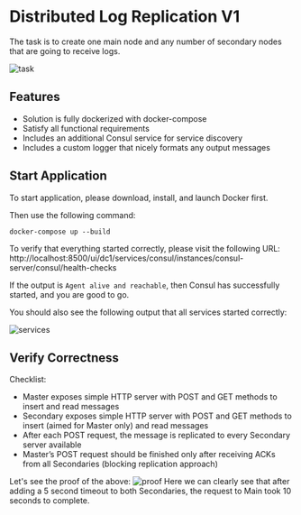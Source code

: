 # Distributed Log Replication V1

The task is to create one main node and any number of secondary nodes that are going to receive logs.

![task](https://user-images.githubusercontent.com/25267308/199399372-dcfbfdf4-2bb8-4b0b-a9be-8619f3fd6f21.png)

## Features

* Solution is fully dockerized with docker-compose
* Satisfy all functional requirements
* Includes an additional Consul service for service discovery
* Includes a custom logger that nicely formats any output messages

## Start Application

To start application, please download, install, and launch Docker first.

Then use the following command:
```
docker-compose up --build
```

To verify that everything started correctly, please visit the following URL: http://localhost:8500/ui/dc1/services/consul/instances/consul-server/consul/health-checks

If the output is `Agent alive and reachable`, then Consul has successfully started, and you are good to go.

You should also see the following output that all services started correctly:  

![services](https://user-images.githubusercontent.com/25267308/199391834-04e68cb4-41e5-40e7-9565-02c90764ca4e.png)

## Verify Correctness

Checklist:
* Master exposes simple HTTP server with POST and GET methods to insert and read messages
* Secondary exposes simple HTTP server with POST and GET methods to insert (aimed for Master only) and read messages
* After each POST request, the message is replicated to every Secondary server available
* Master’s POST request should be finished only after receiving ACKs from all Secondaries (blocking replication approach)

Let's see the proof of the above:
![proof](https://user-images.githubusercontent.com/25267308/199400892-79bcee60-7d35-43cf-8611-45344404461f.png)
Here we can clearly see that after adding a 5 second timeout to both Secondaries, the request to Main took 10 seconds to complete.

